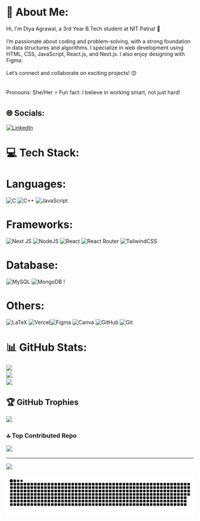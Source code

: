 # 💫 About Me:

Hi, I'm Diya Agrawal, a 3rd Year B.Tech student at NIT Patna! 🚀<br><br>I’m passionate about coding and problem-solving, with a strong foundation in data structures and algorithms. I specialize in web development using HTML, CSS, JavaScript, React.js, and Next.js. I also enjoy designing with Figma.<br><br>Let’s connect and collaborate on exciting projects! 😊<br><br><br>Pronouns: She/Her ⚡ Fun fact: I believe in working smart, not just hard!

## 🌐 Socials:

[![LinkedIn](https://img.shields.io/badge/LinkedIn-%230077B5.svg?logo=linkedin&logoColor=white)](https://linkedin.com/in/https://www.linkedin.com/in/diya-agrawal-nitp/)

# 💻 Tech Stack:

# Languages:

![C](https://img.shields.io/badge/c-%2300599C.svg?style=for-the-badge&logo=c&logoColor=white) ![C++](https://img.shields.io/badge/c++-%2300599C.svg?style=for-the-badge&logo=c%2B%2B&logoColor=white) ![JavaScript](https://img.shields.io/badge/javascript-%23323330.svg?style=for-the-badge&logo=javascript&logoColor=%23F7DF1E)

# Frameworks:

![Next JS](https://img.shields.io/badge/Next-black?style=for-the-badge&logo=next.js&logoColor=white) ![NodeJS](https://img.shields.io/badge/node.js-6DA55F?style=for-the-badge&logo=node.js&logoColor=white) ![React](https://img.shields.io/badge/react-%2320232a.svg?style=for-the-badge&logo=react&logoColor=%2361DAFB) ![React Router](https://img.shields.io/badge/React_Router-CA4245?style=for-the-badge&logo=react-router&logoColor=white) ![TailwindCSS](https://img.shields.io/badge/tailwindcss-%2338B2AC.svg?style=for-the-badge&logo=tailwind-css&logoColor=white)

# Database:

![MySQL](https://img.shields.io/badge/mysql-4479A1.svg?style=for-the-badge&logo=mysql&logoColor=white) ![MongoDB](https://img.shields.io/badge/MongoDB-%234ea94b.svg?style=for-the-badge&logo=mongodb&logoColor=white) !

# Others:

![LaTeX](https://img.shields.io/badge/latex-%23008080.svg?style=for-the-badge&logo=latex&logoColor=white) ![Vercel](https://img.shields.io/badge/vercel-%23000000.svg?style=for-the-badge&logo=vercel&logoColor=white)![Figma](https://img.shields.io/badge/figma-%23F24E1E.svg?style=for-the-badge&logo=figma&logoColor=white) ![Canva](https://img.shields.io/badge/Canva-%2300C4CC.svg?style=for-the-badge&logo=Canva&logoColor=white) ![GitHub](https://img.shields.io/badge/github-%23121011.svg?style=for-the-badge&logo=github&logoColor=white) ![Git](https://img.shields.io/badge/git-%23F05033.svg?style=for-the-badge&logo=git&logoColor=white)

# 📊 GitHub Stats:

![](https://github-readme-stats.vercel.app/api?username=diyaag2004&theme=transparent&hide_border=true&include_all_commits=false&count_private=false)<br/>
![](https://github-readme-streak-stats.herokuapp.com/?user=diyaag2004&theme=transparent&hide_border=true)<br/>
![](https://github-readme-stats.vercel.app/api/top-langs/?username=diyaag2004&theme=transparent&hide_border=true&include_all_commits=false&count_private=false&layout=compact)

## 🏆 GitHub Trophies

![](https://github-profile-trophy.vercel.app/?username=diyaag2004&theme=transparent&no-frame=true&no-bg=true&margin-w=4)

### 🔝 Top Contributed Repo

![](https://github-contributor-stats.vercel.app/api?username=diyaag2004&limit=5&theme=dark&combine_all_yearly_contributions=true)

---

[![](https://visitcount.itsvg.in/api?id=diyaag2004&icon=0&color=0)](https://visitcount.itsvg.in)

<!-- Proudly created with GPRM ( https://gprm.itsvg.in ) -->

<picture>
  <source media="(prefers-color-scheme: dark)" srcset="https://raw.githubusercontent.com/diyaag2004/diyaag2004/output/github-snake-dark.svg" />
  <source media="(prefers-color-scheme: light)" srcset="https://raw.githubusercontent.com/diyaag2004/diyaag2004/output/github-snake.svg" />
  <img alt="github-snake" src="https://raw.githubusercontent.com/diyaag2004/diyaag2004/output/github-snake.svg" />
</picture>
